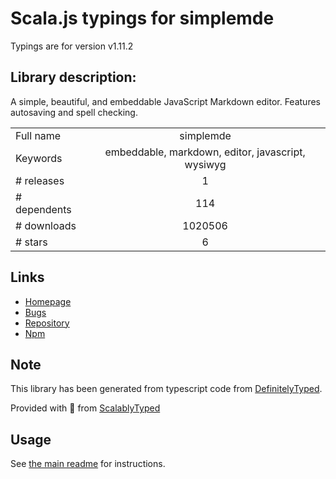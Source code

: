 
# Scala.js typings for simplemde

Typings are for version v1.11.2

## Library description:
A simple, beautiful, and embeddable JavaScript Markdown editor. Features autosaving and spell checking.

|                    |                 |
| ------------------ | :-------------: |
| Full name          | simplemde |
| Keywords           | embeddable, markdown, editor, javascript, wysiwyg |
| # releases         | 1 |
| # dependents       | 114 |
| # downloads        | 1020506 |
| # stars            | 6 |

## Links
- [Homepage](https://github.com/NextStepWebs/simplemde-markdown-editor)
- [Bugs](https://github.com/NextStepWebs/simplemde-markdown-editor/issues)
- [Repository](https://github.com/NextStepWebs/simplemde-markdown-editor)
- [Npm](https://www.npmjs.com/package/simplemde)
    


## Note
This library has been generated from typescript code from [DefinitelyTyped](https://definitelytyped.org).

Provided with :purple_heart: from [ScalablyTyped](https://github.com/oyvindberg/ScalablyTyped)

## Usage
See [the main readme](../../readme.md) for instructions.



